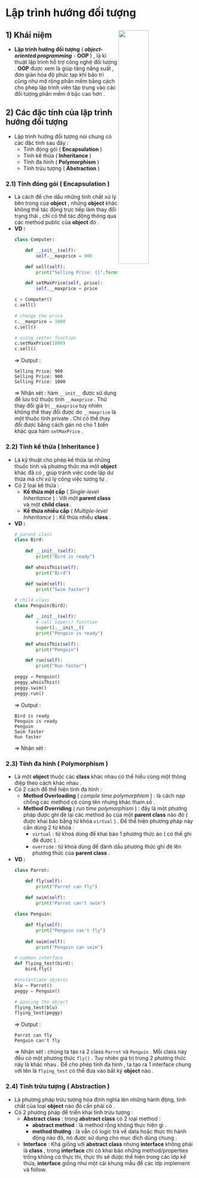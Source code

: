 # Lập trình hướng đối tượng 
## **1) Khái niệm** <img src=https://i.imgur.com/5yjNoym.png align=right width=40%>
- **Lập trình hướng đối tượng** ( ***object-oriented programming*** - **OOP** ) , là kĩ thuật lập trình hỗ trợ công nghệ đối tượng . **OOP** được xem là giúp tăng năng suất , đơn giản hóa độ phức tạp khi bảo trì cũng như mở rộng phần mềm bằng cách cho phép lập trình viên tập trung vào các đối tượng phần mềm ở bậc cao hơn . 
## **2) Các đặc tính của lập trình hướng đối tượng**
- Lập trình hướng đối tượng nói chung có các đặc tính sau đây :
    - Tính đóng gói ( **Encapsulation** )
    - Tính kế thừa ( **Inheritance** )
    - Tính đa hình ( **Polymorphism** )
    - Tính trừu tượng ( **Abstraction** )
### **2.1) Tính đóng gói ( **Encapsulation** )**
- Là cách để che dấu những tính chất xử lý bên trong của **object** , những **object** khác không thể tác động trực tiếp làm thay đổi trạng thái , chỉ có thể tác động thông qua các method public của **object** đó .
- **VD :**
    ```py
    class Computer:

        def __init__(self):
            self.__maxprice = 900

        def sell(self):
            print("Selling Price: {}".format(self.__maxprice))

        def setMaxPrice(self, price):
            self.__maxprice = price

    c = Computer()
    c.sell()

    # change the price
    c.__maxprice = 1000
    c.sell()

    # using setter function
    c.setMaxPrice(1000)
    c.sell()
    ```
    => Output :
    ```
    Selling Price: 900
    Selling Price: 900
    Selling Price: 1000
    ```
    => Nhận xét : hàm `__init__` được sử dụng để lưu trữ thuộc tính `__maxprice` . Thử thay đổi giá trị `__maxprice` tuy nhiên không thể thay đổi được do `__maxprice` là một thuộc tính private . Chỉ có thể thay đổi được bằng cách gán nó cho 1 biến khác qua hàm `setMaxPrice` .
### **2.2) Tính kế thừa ( **Inheritance** )**
- Là kỹ thuật cho phép kế thừa lại những thuộc tính và phương thức mà một **object** khác đã có , giúp tránh việc code lặp dư thừa mà chỉ xử lý công việc tương tự .
- Có 2 loại kế thừa :
    - **Kế thừa một cấp** ( *Single-level Inheritance* ) : Với một **parent class** và một **child class** .
    - **Kế thừa nhiều cấp** ( *Multiple-level Inheritance* ) : Kế thừa nhiều **class** .
- **VD :**
    ```py
    # parent class
    class Bird:
        
        def __init__(self):
            print("Bird is ready")

        def whoisThis(self):
            print("Bird")

        def swim(self):
            print("Swim faster")

    # child class
    class Penguin(Bird):

        def __init__(self):
            # call super() function
            super().__init__()
            print("Penguin is ready")

        def whoisThis(self):
            print("Penguin")

        def run(self):
            print("Run faster")

    peggy = Penguin()
    peggy.whoisThis()
    peggy.swim()
    peggy.run()
    ```
    => Output :
    ```
    Bird is ready
    Penguin is ready
    Penguin
    Swim faster
    Run faster
    ```
    => Nhận xét : 
### **2.3) Tính đa hình ( **Polymorphism** )**
- Là một **object** thuộc các **class** khác nhau có thể hiểu cùng một thông điệp theo cách khác nhau .
- Có 2 cách để thể hiện tính đa hình :
    - **Method Overloading** ( *compile time polymorphism* ) : là cách nạp chồng các method có cùng tên nhưng khác tham số .
    - **Method Overriding** ( *run time polymorphism* ) : đây là một phương pháp được ghi đè lại các method ảo của một **parent class** nào đó ( được khai báo bằng từ khóa `virtual` ) . Để thể hiện phương pháp này cần dùng 2 từ khóa :
        - `virtual` : từ khoá dùng để khai báo 1 phương thức ảo ( có thể ghi đè được ) .
        - `override` : từ khoá dùng để đánh dấu phương thức ghi đè lên phương thức của **parent class** .
- **VD :**
    ```py
    class Parrot:

        def fly(self):
            print("Parrot can fly")
        
        def swim(self):
            print("Parrot can't swim")

    class Penguin:

        def fly(self):
            print("Penguin can't fly")
        
        def swim(self):
            print("Penguin can swim")

    # common interface
    def flying_test(bird):
        bird.fly()

    #instantiate objects
    blu = Parrot()
    peggy = Penguin()

    # passing the object
    flying_test(blu)
    flying_test(peggy)
    ```
    => Output :
    ```
    Parrot can fly
    Penguin can't fly
    ```
    => Nhận xét : chúng ta tạo ra 2 class `Parrot` và `Penguin` . Mỗi class này đều có một phương thức `fly()` . Tuy nhiên giá trị trong 2 phương thức này là khác nhau . Để cho phép tính đa hình , ta tạo ra 1 interface chung với tên là `flying_test` có thể đưa vào bất kỳ **object** nào .
### **2.4) Tính trừu tượng ( **Abstraction** )**
- Là phương pháp trừu tượng hóa định nghĩa lên những hành động, tính chất của loại **object** nào đó cần phải có .
- Có 2 phương pháp để triển khai tính trừu tượng :
    - **Abstract class** : trong **abstract class** có 2 loại method :
        - **abstract method** : là method rỗng không thực hiện gì .
        - **method thường** : là vẫn có logic trả về data hoặc thực thi hành động nào đó, nó được sử dụng cho mục đích dùng chung .
    - **Interface** : Khá giống với **abstract class** nhưng **interface** không phải là **class** , trong **interface** chỉ  có khai báo những method/properties trống không có thực thi, thực thi sẽ được thể hiện trong các lớp kế thừa, **interface** giống như một cái khung mẫu để các lớp implement và follow.